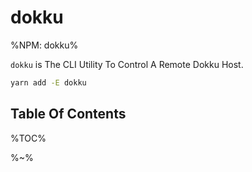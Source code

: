 # dokku

%NPM: dokku%

`dokku` is The CLI Utility To Control A Remote Dokku Host.

```sh
yarn add -E dokku
```

## Table Of Contents

%TOC%

%~%